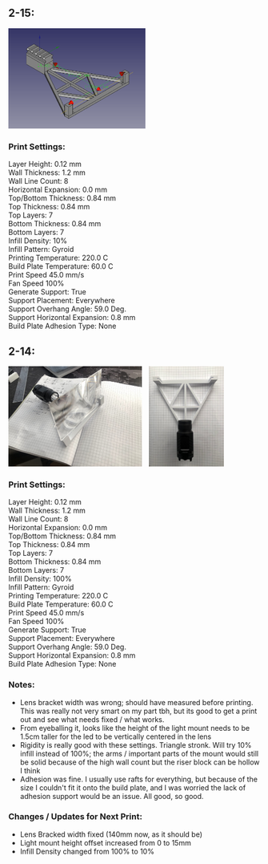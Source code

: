 ## 2-15:

<div style="display: inline-block;">
    <img src="images/feb15.png" alt="Image 1" style="height: 200px; margin-right: 10px;">
</div>

### Print Settings:
Layer Height: 0.12 mm  
Wall Thickness: 1.2 mm  
Wall Line Count: 8  
Horizontal Expansion: 0.0 mm  
Top/Bottom Thickness: 0.84 mm  
Top Thickness: 0.84 mm  
Top Layers: 7  
Bottom Thickness: 0.84 mm  
Bottom Layers: 7  
Infill Density: 10%  
Infill Pattern: Gyroid  
Printing Temperature: 220.0 C  
Build Plate Temperature: 60.0 C  
Print Speed 45.0 mm/s  
Fan Speed 100%  
Generate Support: True  
Support Placement: Everywhere  
Support Overhang Angle: 59.0 Deg.  
Support Horizontal Expansion: 0.8 mm  
Build Plate Adhesion Type: None 

## 2-14:

<div style="display: inline-block;">
    <img src="images/feb14.jpg" alt="Image 1" style="height: 200px; margin-right: 10px;">
    <img src="images/feb14-2.jpg" alt="Image 2" style="height: 200px;">
</div>

### Print Settings:
Layer Height: 0.12 mm  
Wall Thickness: 1.2 mm  
Wall Line Count: 8  
Horizontal Expansion: 0.0 mm  
Top/Bottom Thickness: 0.84 mm  
Top Thickness: 0.84 mm  
Top Layers: 7  
Bottom Thickness: 0.84 mm  
Bottom Layers: 7  
Infill Density: 100%  
Infill Pattern: Gyroid  
Printing Temperature: 220.0 C  
Build Plate Temperature: 60.0 C  
Print Speed 45.0 mm/s  
Fan Speed 100%  
Generate Support: True  
Support Placement: Everywhere  
Support Overhang Angle: 59.0 Deg.  
Support Horizontal Expansion: 0.8 mm  
Build Plate Adhesion Type: None  

### Notes:
- Lens bracket width was wrong; should have measured before printing. This was really not very smart on my part tbh, but its good to get a print out and see what needs fixed / what works.
- From eyeballing it, looks like the height of the light mount needs to be 1.5cm taller for the led to be vertically centered in the lens
- Rigidity is really good with these settings. Triangle stronk. Will try 10% infill instead of 100%; the arms / important parts of the mount would still be solid because of the high wall count but the riser block can be hollow I think
- Adhesion was fine. I usually use rafts for everything, but because of the size I couldn't fit it onto the build plate, and I was worried the lack of adhesion support would be an issue. All good, so good.

### Changes / Updates for Next Print:
- Lens Bracked width fixed (140mm now, as it should be)
- Light mount height offset increased from 0 to 15mm
- Infill Density changed from 100% to 10%
